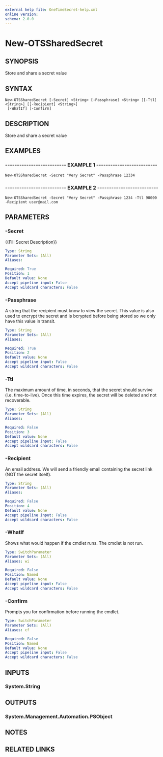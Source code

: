 ```yaml
---
external help file: OneTimeSecret-help.xml
online version: 
schema: 2.0.0
---
```


# New-OTSSharedSecret

## SYNOPSIS
Store and share a secret value

## SYNTAX

```
New-OTSSharedSecret [-Secret] <String> [-Passphrase] <String> [[-Ttl] <String>] [[-Recipient] <String>]
 [-WhatIf] [-Confirm]
```

## DESCRIPTION
Store and share a secret value

## EXAMPLES

### -------------------------- EXAMPLE 1 --------------------------
```
New-OTSSharedSecret -Secret "Very Secret" -Passphrase 12334
```

### -------------------------- EXAMPLE 2 --------------------------
```
New-OTSSharedSecret -Secret "Very Secret" -Passphrase 1234 -Ttl 90000 -Recipient user@mail.com
```

## PARAMETERS

### -Secret
{{Fill Secret Description}}

```yaml
Type: String
Parameter Sets: (All)
Aliases: 

Required: True
Position: 1
Default value: None
Accept pipeline input: False
Accept wildcard characters: False
```

### -Passphrase
A string that the recipient must know to view the secret.
This value is also used to encrypt the secret and is bcrypted before being stored so we only have this value in transit.

```yaml
Type: String
Parameter Sets: (All)
Aliases: 

Required: True
Position: 2
Default value: None
Accept pipeline input: False
Accept wildcard characters: False
```

### -Ttl
The maximum amount of time, in seconds, that the secret should survive (i.e.
time-to-live).
Once this time expires, the secret will be deleted and not recoverable.

```yaml
Type: String
Parameter Sets: (All)
Aliases: 

Required: False
Position: 3
Default value: None
Accept pipeline input: False
Accept wildcard characters: False
```

### -Recipient
An email address.
We will send a friendly email containing the secret link (NOT the secret itself).

```yaml
Type: String
Parameter Sets: (All)
Aliases: 

Required: False
Position: 4
Default value: None
Accept pipeline input: False
Accept wildcard characters: False
```

### -WhatIf
Shows what would happen if the cmdlet runs.
The cmdlet is not run.

```yaml
Type: SwitchParameter
Parameter Sets: (All)
Aliases: wi

Required: False
Position: Named
Default value: None
Accept pipeline input: False
Accept wildcard characters: False
```

### -Confirm
Prompts you for confirmation before running the cmdlet.

```yaml
Type: SwitchParameter
Parameter Sets: (All)
Aliases: cf

Required: False
Position: Named
Default value: None
Accept pipeline input: False
Accept wildcard characters: False
```

## INPUTS

### System.String

## OUTPUTS

### System.Management.Automation.PSObject

## NOTES

## RELATED LINKS

